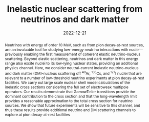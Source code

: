 ---
title: "Inelastic nuclear scattering from neutrinos and dark matter"
collection: publications
permalink: /publication/2022-inelastic
date: 2022-12-21
link: 'https://journals.aps.org/prd/abstract/10.1103/PhysRevD.106.113006'
arxiv: 'https://arxiv.org/abs/2206.08590'
github: 'https://github.com/noctildon/Inelastic'
inspirehep: 'https://inspirehep.net/literature/2097598'
citation: 'Bhaskar Dutta, <strong>Wei-Chih Huang</strong>, Jayden L. Newstead, and Vishvas Pandey. <i>PRD 106, 113006</i>'
abstract: 'Neutrinos with energy of order 10 MeV, such as from pion decay-at-rest sources, are an invaluable tool
for studying low-energy neutrino interactions with nuclei—previously enabling the first measurement of
coherent elastic neutrino-nucleus scattering. Beyond elastic scattering, neutrinos and dark matter in this
energy range also excite nuclei to its low-lying nuclear states, providing an additional physics channel.
Here, we consider neutral-current inelastic neutrino-nucleus and dark matter (DM)-nucleus scattering off
$^{40}$Ar, $^{133}$Cs, and $^{127}$I nuclei that are relevant to a number of low-threshold neutrino experiments at pion
decay-at-rest facilities. We carry out large scale nuclear shell model calculations of the inelastic cross
sections considering the full set of electroweak multipole operators. Our results demonstrate that GamowTeller transitions provide the dominant contribution to the cross section and that the long-wavelength limit
provides a reasonable approximation to the total cross section for neutrino sources. We show that future
experiments will be sensitive to this channel, and thus these results provide additional neutrino and DM
scattering channels to explore at pion decay-at-rest facilities'
---
